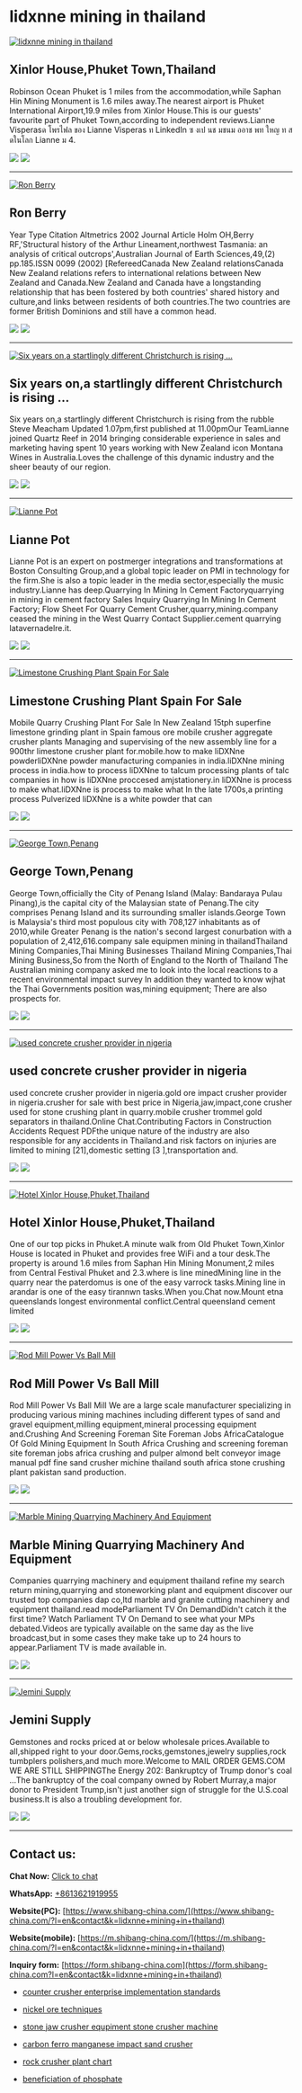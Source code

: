 # lidxnne mining in thailand

<a href="https://swt.shibang-china.com/?l=en&img&k=lidxnne+mining+in+thailand" target="_blank">![lidxnne mining in thailand](http://static.shibang-china.com/all-800x300/429.jpg)</a>

## Xinlor House,Phuket Town,Thailand
Robinson Ocean Phuket is 1 miles from the accommodation,while Saphan Hin Mining Monument is 1.6 miles away.The nearest airport is Phuket International Airport,19.9 miles from Xinlor House.This is our guests' favourite part of Phuket Town,according to independent reviews.Lianne Visperasด โพรไฟล ของ Lianne Visperas ท LinkedIn ซ งเป นช มชนม ออาช พท ใหญ ท ส ดในโลก Lianne ม 4.


<a href="https://whatsapp.shibangsoft.com/WhatsApp.php" target="_blank" title="WhatsApp">![](http://static.shibang-china.com/icon/whatsapp.png)</a> <a href="https://swt.shibang-china.com/?l=en&icon&k=lidxnne+mining+in+thailand" target="_blank">![](http://static.shibang-china.com/icon/chat-en.png)</a>

---

<a href="https://swt.shibang-china.com/?l=en&img&k=lidxnne+mining+in+thailand" target="_blank">![Ron Berry](http://static.shibang-china.com/all-800x300/478.jpg)</a>

## Ron Berry
Year Type Citation Altmetrics 2002 Journal Article Holm OH,Berry RF,'Structural history of the Arthur Lineament,northwest Tasmania: an analysis of critical outcrops',Australian Journal of Earth Sciences,49,(2) pp.185.ISSN 0099 (2002) [RefereedCanada New Zealand relationsCanada New Zealand relations refers to international relations between New Zealand and Canada.New Zealand and Canada have a longstanding relationship that has been fostered by both countries' shared history and culture,and links between residents of both countries.The two countries are former British Dominions and still have a common head.


<a href="https://whatsapp.shibangsoft.com/WhatsApp.php" target="_blank" title="WhatsApp">![](http://static.shibang-china.com/icon/whatsapp.png)</a> <a href="https://swt.shibang-china.com/?l=en&icon&k=lidxnne+mining+in+thailand" target="_blank">![](http://static.shibang-china.com/icon/chat-en.png)</a>

---

<a href="https://swt.shibang-china.com/?l=en&img&k=lidxnne+mining+in+thailand" target="_blank">![Six years on,a startlingly different Christchurch is rising …](http://static.shibang-china.com/all-800x300/104.jpg)</a>

## Six years on,a startlingly different Christchurch is rising …
Six years on,a startlingly different Christchurch is rising from the rubble Steve Meacham Updated 1.07pm,first published at 11.00pmOur TeamLianne joined Quartz Reef in 2014 bringing considerable experience in sales and marketing having spent 10 years working with New Zealand icon Montana Wines in Australia.Loves the challenge of this dynamic industry and the sheer beauty of our region.


<a href="https://whatsapp.shibangsoft.com/WhatsApp.php" target="_blank" title="WhatsApp">![](http://static.shibang-china.com/icon/whatsapp.png)</a> <a href="https://swt.shibang-china.com/?l=en&icon&k=lidxnne+mining+in+thailand" target="_blank">![](http://static.shibang-china.com/icon/chat-en.png)</a>

---

<a href="https://swt.shibang-china.com/?l=en&img&k=lidxnne+mining+in+thailand" target="_blank">![Lianne Pot](http://static.shibang-china.com/all-800x300/999.jpg)</a>

## Lianne Pot
Lianne Pot is an expert on postmerger integrations and transformations at Boston Consulting Group,and a global topic leader on PMI in technology for the firm.She is also a topic leader in the media sector,especially the music industry.Lianne has deep.Quarrying In Mining In Cement Factoryquarrying in mining in cement factory Sales Inquiry Quarrying In Mining In Cement Factory; Flow Sheet For Quarry Cement Crusher,quarry,mining.company ceased the mining in the West Quarry Contact Supplier.cement quarrying latavernadelre.it.


<a href="https://whatsapp.shibangsoft.com/WhatsApp.php" target="_blank" title="WhatsApp">![](http://static.shibang-china.com/icon/whatsapp.png)</a> <a href="https://swt.shibang-china.com/?l=en&icon&k=lidxnne+mining+in+thailand" target="_blank">![](http://static.shibang-china.com/icon/chat-en.png)</a>

---

<a href="https://swt.shibang-china.com/?l=en&img&k=lidxnne+mining+in+thailand" target="_blank">![Limestone Crushing Plant Spain For Sale](http://static.shibang-china.com/all-800x300/71.jpg)</a>

## Limestone Crushing Plant Spain For Sale
Mobile Quarry Crushing Plant For Sale In New Zealand 15tph superfine limestone grinding plant in Spain famous ore mobile crusher aggregate crusher plants Managing and supervising of the new assembly line for a 900thr limestone crusher plant for.mobile.how to make liDXNne powderliDXNne powder manufacturing companies in india.liDXNne mining process in india.how to process liDXNne to talcum processing plants of talc companies in how is liDXNne proccesed amjstationery.in liDXNne is process to make what.liDXNne is process to make what In the late 1700s,a printing process Pulverized liDXNne is a white powder that can


<a href="https://whatsapp.shibangsoft.com/WhatsApp.php" target="_blank" title="WhatsApp">![](http://static.shibang-china.com/icon/whatsapp.png)</a> <a href="https://swt.shibang-china.com/?l=en&icon&k=lidxnne+mining+in+thailand" target="_blank">![](http://static.shibang-china.com/icon/chat-en.png)</a>

---

<a href="https://swt.shibang-china.com/?l=en&img&k=lidxnne+mining+in+thailand" target="_blank">![George Town,Penang](http://static.shibang-china.com/all-800x300/1133.jpg)</a>

## George Town,Penang
George Town,officially the City of Penang Island (Malay: Bandaraya Pulau Pinang),is the capital city of the Malaysian state of Penang.The city comprises Penang Island and its surrounding smaller islands.George Town is Malaysia's third most populous city with 708,127 inhabitants as of 2010,while Greater Penang is the nation's second largest conurbation with a population of 2,412,616.company sale equipmen mining in thailandThailand Mining Companies,Thai Mining Businesses Thailand Mining Companies,Thai Mining Business,So from the North of England to the North of Thailand The Australian mining company asked me to look into the local reactions to a recent environmental impact survey In addition they wanted to know wjhat the Thai Governments position was,mining equipment; There are also prospects for.


<a href="https://whatsapp.shibangsoft.com/WhatsApp.php" target="_blank" title="WhatsApp">![](http://static.shibang-china.com/icon/whatsapp.png)</a> <a href="https://swt.shibang-china.com/?l=en&icon&k=lidxnne+mining+in+thailand" target="_blank">![](http://static.shibang-china.com/icon/chat-en.png)</a>

---

<a href="https://swt.shibang-china.com/?l=en&img&k=lidxnne+mining+in+thailand" target="_blank">![used concrete crusher provider in nigeria](http://static.shibang-china.com/all-800x300/805.jpg)</a>

## used concrete crusher provider in nigeria
used concrete crusher provider in nigeria.gold ore impact crusher provider in nigeria.crusher for sale with best price in Nigeria,jaw,impact,cone crusher used for stone crushing plant in quarry.mobile crusher trommel gold separators in thailand.Online Chat.Contributing Factors in Construction Accidents Request PDFthe unique nature of the industry are also responsible for any accidents in Thailand.and risk factors on injuries are limited to mining [21],domestic setting [3 ],transportation and.


<a href="https://whatsapp.shibangsoft.com/WhatsApp.php" target="_blank" title="WhatsApp">![](http://static.shibang-china.com/icon/whatsapp.png)</a> <a href="https://swt.shibang-china.com/?l=en&icon&k=lidxnne+mining+in+thailand" target="_blank">![](http://static.shibang-china.com/icon/chat-en.png)</a>

---

<a href="https://swt.shibang-china.com/?l=en&img&k=lidxnne+mining+in+thailand" target="_blank">![Hotel Xinlor House,Phuket,Thailand](http://static.shibang-china.com/all-800x300/745.jpg)</a>

## Hotel Xinlor House,Phuket,Thailand
One of our top picks in Phuket.A minute walk from Old Phuket Town,Xinlor House is located in Phuket and provides free WiFi and a tour desk.The property is around 1.6 miles from Saphan Hin Mining Monument,2 miles from Central Festival Phuket and 2.3.where is line minedMining line in the quarry near the paterdomus is one of the easy varrock tasks.Mining line in arandar is one of the easy tirannwn tasks.When you.Chat now.Mount etna queenslands longest environmental conflict.Central queensland cement limited


<a href="https://whatsapp.shibangsoft.com/WhatsApp.php" target="_blank" title="WhatsApp">![](http://static.shibang-china.com/icon/whatsapp.png)</a> <a href="https://swt.shibang-china.com/?l=en&icon&k=lidxnne+mining+in+thailand" target="_blank">![](http://static.shibang-china.com/icon/chat-en.png)</a>

---

<a href="https://swt.shibang-china.com/?l=en&img&k=lidxnne+mining+in+thailand" target="_blank">![Rod Mill Power Vs Ball Mill](http://static.shibang-china.com/all-800x300/1148.jpg)</a>

## Rod Mill Power Vs Ball Mill
Rod Mill Power Vs Ball Mill We are a large scale manufacturer specializing in producing various mining machines including different types of sand and gravel equipment,milling equipment,mineral processing equipment and.Crushing And Screening Foreman Site Foreman Jobs AfricaCatalogue Of Gold Mining Equipment In South Africa Crushing and screening foreman site foreman jobs africa crushing and pulper almond belt conveyor image manual pdf fine sand crusher michine thailand south africa stone crushing plant pakistan sand production.


<a href="https://whatsapp.shibangsoft.com/WhatsApp.php" target="_blank" title="WhatsApp">![](http://static.shibang-china.com/icon/whatsapp.png)</a> <a href="https://swt.shibang-china.com/?l=en&icon&k=lidxnne+mining+in+thailand" target="_blank">![](http://static.shibang-china.com/icon/chat-en.png)</a>

---

<a href="https://swt.shibang-china.com/?l=en&img&k=lidxnne+mining+in+thailand" target="_blank">![Marble Mining Quarrying Machinery And Equipment](http://static.shibang-china.com/all-800x300/628.jpg)</a>

## Marble Mining Quarrying Machinery And Equipment
Companies quarrying machinery and equipment thailand refine my search return mining,quarrying and stoneworking plant and equipment discover our trusted top companies dap co,ltd marble and granite cutting machinery and equipment thailand.read modeParliament TV On DemandDidn't catch it the first time? Watch Parliament TV On Demand to see what your MPs debated.Videos are typically available on the same day as the live broadcast,but in some cases they make take up to 24 hours to appear.Parliament TV is made available in.


<a href="https://whatsapp.shibangsoft.com/WhatsApp.php" target="_blank" title="WhatsApp">![](http://static.shibang-china.com/icon/whatsapp.png)</a> <a href="https://swt.shibang-china.com/?l=en&icon&k=lidxnne+mining+in+thailand" target="_blank">![](http://static.shibang-china.com/icon/chat-en.png)</a>

---

<a href="https://swt.shibang-china.com/?l=en&img&k=lidxnne+mining+in+thailand" target="_blank">![Jemini Supply](http://static.shibang-china.com/all-800x300/480.jpg)</a>

## Jemini Supply
Gemstones and rocks priced at or below wholesale prices.Available to all,shipped right to your door.Gems,rocks,gemstones,jewelry supplies,rock tumbplers polishers,and much more.Welcome to MAIL ORDER GEMS.COM WE ARE STILL SHIPPINGThe Energy 202: Bankruptcy of Trump donor's coal …The bankruptcy of the coal company owned by Robert Murray,a major donor to President Trump,isn't just another sign of struggle for the U.S.coal business.It is also a troubling development for.


<a href="https://whatsapp.shibangsoft.com/WhatsApp.php" target="_blank" title="WhatsApp">![](http://static.shibang-china.com/icon/whatsapp.png)</a> <a href="https://swt.shibang-china.com/?l=en&icon&k=lidxnne+mining+in+thailand" target="_blank">![](http://static.shibang-china.com/icon/chat-en.png)</a>

---
## Contact us:

**Chat Now:** [Click to chat](https://swt.shibang-china.com?l=en&contact&k=lidxnne+mining+in+thailand)

**WhatsApp:**  [+8613621919955](https://whatsapp.shibangsoft.com/WhatsApp.php)

**Website(PC):** [https://www.shibang-china.com/](https://www.shibang-china.com/?l=en&contact&k=lidxnne+mining+in+thailand)

**Website(mobile):** [https://m.shibang-china.com/](https://m.shibang-china.com/?l=en&contact&k=lidxnne+mining+in+thailand)

**Inquiry form:** [https://form.shibang-china.com](https://form.shibang-china.com?l=en&contact&k=lidxnne+mining+in+thailand)

* [counter crusher enterprise implementation standards](../147/counter%20crusher%20enterprise%20implementation%20standards.md)

* [nickel ore techniques](../150/nickel%20ore%20techniques.md)

* [stone jaw crusher equpiment stone crusher machine](../150/stone%20jaw%20crusher%20equpiment%20stone%20crusher%20machine.md)

* [carbon ferro manganese impact sand crusher](../143/carbon%20ferro%20manganese%20impact%20sand%20crusher.md)

* [rock crusher plant chart](../142/rock%20crusher%20plant%20chart.md)

* [beneficiation of phosphate](../141/beneficiation%20of%20phosphate.md)